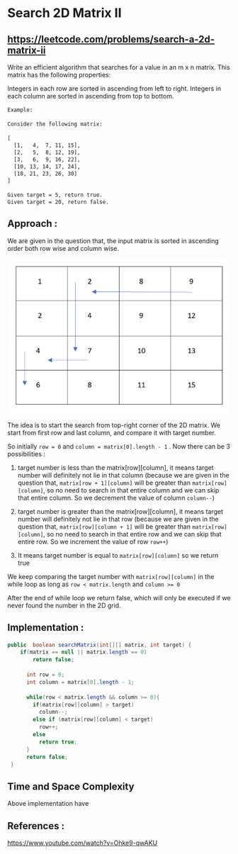 # Search 2D Matrix II
## https://leetcode.com/problems/search-a-2d-matrix-ii

Write an efficient algorithm that searches for a value in an m x n matrix. This matrix has the following properties:

Integers in each row are sorted in ascending from left to right.
Integers in each column are sorted in ascending from top to bottom.

```
Example:

Consider the following matrix:

[
  [1,   4,  7, 11, 15],
  [2,   5,  8, 12, 19],
  [3,   6,  9, 16, 22],
  [10, 13, 14, 17, 24],
  [18, 21, 23, 26, 30]
]

Given target = 5, return true.
Given target = 20, return false.
```

## Approach :
We are given in the question that, the input matrix is sorted in ascending order both row wise and column wise.

![Search 2D Matrix sorted row and column wise](search-2D-grid.PNG?raw=true "Search 2D Matrix sorted row and column wise")

The idea is to start the search from top-right corner of the 2D matrix.
We start from first row and last column, and compare it with target number. 

So  initially `row = 0` and `column = matrix[0].length - 1` . Now there can be 3 possibilities :
1. target number is less than the matrix[row][column], it means target number will definitely not lie in that column (because we are given in the question that, `matrix[row + 1][column]` will be greater than `matrix[row][column]`, so no need to search in that entire column and we can skip that entire column. So we decrement the value of column `column--`) 

2. target number is greater than the matrix[row][column], it means target number will definitely not lie in that row (because we are given in the question that, `matrix[row][column + 1]` will be greater than `matrix[row][column]`, so no need to search in that entire row and we can skip that entire row. So we increment the value of row `row++`) 

3. It means target number is equal to `matrix[row][column]` so we return true

We keep comparing the target number with `matrix[row][column]` in the while loop as long as `row < matrix.length` and `column >= 0`

After the end of while loop we return false, which will only be executed if we never found the number in the 2D grid.

## Implementation :

```java
public  boolean searchMatrix(int[][] matrix, int target) {
    if(matrix == null || matrix.length == 0)
        return false;

      int row = 0;
      int column = matrix[0].length - 1;

      while(row < matrix.length && column >= 0){
        if(matrix[row][column] > target)
          column--; 
        else if (matrix[row][column] < target)
          row++;
        else 
          return true;    
      }
      return false;
 }
```

## Time and Space Complexity


Above implementation have

## References :
https://www.youtube.com/watch?v=Ohke9-qwAKU

